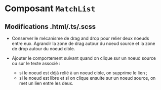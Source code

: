 # Composant `MatchList`

## Modifications .html/.ts/.scss

* Conserver le mécanisme de drag and drop pour relier deux noeuds entre eux. Agrandir la zone de drag autour du noeud source et la zone de drop autour du noeud cible.

* Ajouter le comportement suivant quand on clique sur un noeud source ou sur le texte associé :
  - si le noeud est déjà relié à un noeud cible, on supprime le lien ;
  - si le noeud est libre et si on clique ensuite sur un noeud source, on met un lien entre les deux.
